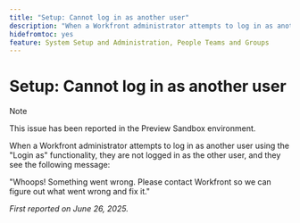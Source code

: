 ```yaml
---
title: "Setup: Cannot log in as another user"
description: "When a Workfront administrator attempts to log in as another user using the Login as functionality, they are not logged in as the other user, and they see an error message."
hidefromtoc: yes
feature: System Setup and Administration, People Teams and Groups
---
```


# Setup: Cannot log in as another user

>[!NOTE]
>
>This issue has been reported in the Preview Sandbox environment.

When a Workfront administrator attempts to log in as another user using the "Login as" functionality, they are not logged in as the other user, and they see the following message:

"Whoops! Something went wrong. Please contact Workfront so we can figure out what went wrong and fix it."

_First reported on June 26, 2025._
